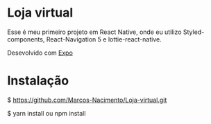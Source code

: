 # Loja virtual
 Esse é meu primeiro projeto em React Native, onde eu utilizo Styled-components, React-Navigation 5 e lottie-react-native.
 
 Desevolvido com [Expo](https://expo.io/)
# Instalação

$ https://github.com/Marcos-Nacimento/Loja-virtual.git

$ yarn install ou npm install
